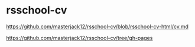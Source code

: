# rsschool-cv

https://github.com/masterjack12/rsschool-cv/blob/rsschool-cv-html/cv.md

https://github.com/masterjack12/rsschool-cv/tree/gh-pages


